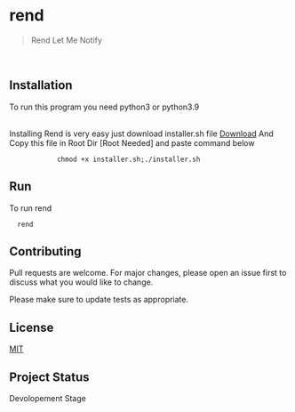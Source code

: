 # rend
> Rend Let Me Notify 
<br>


## Installation 
To run this program you need python3 or python3.9

<br>
Installing Rend is very easy just download installer.sh file
<a href="https://raw.githubusercontent.com/SadhukhanR/rend/main/installer.sh">Download</a>
And Copy this file in Root Dir [Root Needed] and paste command below 



 
                chmod +x installer.sh;./installer.sh



## Run
To run rend 

 
      rend 



## Contributing
Pull requests are welcome. For major changes, please open an issue first to discuss what you would like to change.

Please make sure to update tests as appropriate.

## License
[MIT](https://choosealicense.com/licenses/mit/)
## Project Status
Devolopement Stage

